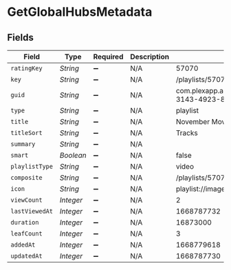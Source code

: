 # GetGlobalHubsMetadata


## Fields

| Field                                                          | Type                                                           | Required                                                       | Description                                                    | Example                                                        |
| -------------------------------------------------------------- | -------------------------------------------------------------- | -------------------------------------------------------------- | -------------------------------------------------------------- | -------------------------------------------------------------- |
| `ratingKey`                                                    | *String*                                                       | :heavy_minus_sign:                                             | N/A                                                            | 57070                                                          |
| `key`                                                          | *String*                                                       | :heavy_minus_sign:                                             | N/A                                                            | /playlists/57070/items                                         |
| `guid`                                                         | *String*                                                       | :heavy_minus_sign:                                             | N/A                                                            | com.plexapp.agents.none://9fee6c5b-3143-4923-813e-57bd0190056c |
| `type`                                                         | *String*                                                       | :heavy_minus_sign:                                             | N/A                                                            | playlist                                                       |
| `title`                                                        | *String*                                                       | :heavy_minus_sign:                                             | N/A                                                            | November Movie Day                                             |
| `titleSort`                                                    | *String*                                                       | :heavy_minus_sign:                                             | N/A                                                            | Tracks                                                         |
| `summary`                                                      | *String*                                                       | :heavy_minus_sign:                                             | N/A                                                            |                                                                |
| `smart`                                                        | *Boolean*                                                      | :heavy_minus_sign:                                             | N/A                                                            | false                                                          |
| `playlistType`                                                 | *String*                                                       | :heavy_minus_sign:                                             | N/A                                                            | video                                                          |
| `composite`                                                    | *String*                                                       | :heavy_minus_sign:                                             | N/A                                                            | /playlists/57070/composite/1668787730                          |
| `icon`                                                         | *String*                                                       | :heavy_minus_sign:                                             | N/A                                                            | playlist://image.smart                                         |
| `viewCount`                                                    | *Integer*                                                      | :heavy_minus_sign:                                             | N/A                                                            | 2                                                              |
| `lastViewedAt`                                                 | *Integer*                                                      | :heavy_minus_sign:                                             | N/A                                                            | 1668787732                                                     |
| `duration`                                                     | *Integer*                                                      | :heavy_minus_sign:                                             | N/A                                                            | 16873000                                                       |
| `leafCount`                                                    | *Integer*                                                      | :heavy_minus_sign:                                             | N/A                                                            | 3                                                              |
| `addedAt`                                                      | *Integer*                                                      | :heavy_minus_sign:                                             | N/A                                                            | 1668779618                                                     |
| `updatedAt`                                                    | *Integer*                                                      | :heavy_minus_sign:                                             | N/A                                                            | 1668787730                                                     |